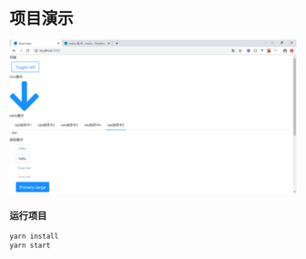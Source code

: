 # 项目演示

![项目图片](https://raw.githubusercontent.com/Aliceco/anUi/master/public/20200417144837.png)

### 运行项目
```
yarn install
yarn start
```
